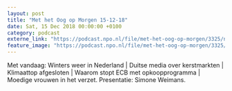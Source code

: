 ```yaml
---
layout: post
title: "Met het Oog op Morgen 15-12-18"
date: Sat, 15 Dec 2018 00:00:00 +0100
category: podcast
externe_link: "https://podcast.npo.nl/file/met-het-oog-op-morgen/3325/nporadio1_met-het-oog-op-morgen_20181215_met-het-oog-op-morgen-15-12-18.mp3"
feature_image: "https://podcast.npo.nl/file/met-het-oog-op-morgen/3325/nporadio1_met-het-oog-op-morgen_20181215_met-het-oog-op-morgen-15-12-18.mp3"
---
```


Met vandaag: Winters weer in Nederland | Duitse media over kerstmarkten | Klimaattop afgesloten | Waarom stopt ECB met opkoopprogramma | Moedige vrouwen in het verzet. Presentatie: Simone Weimans.
